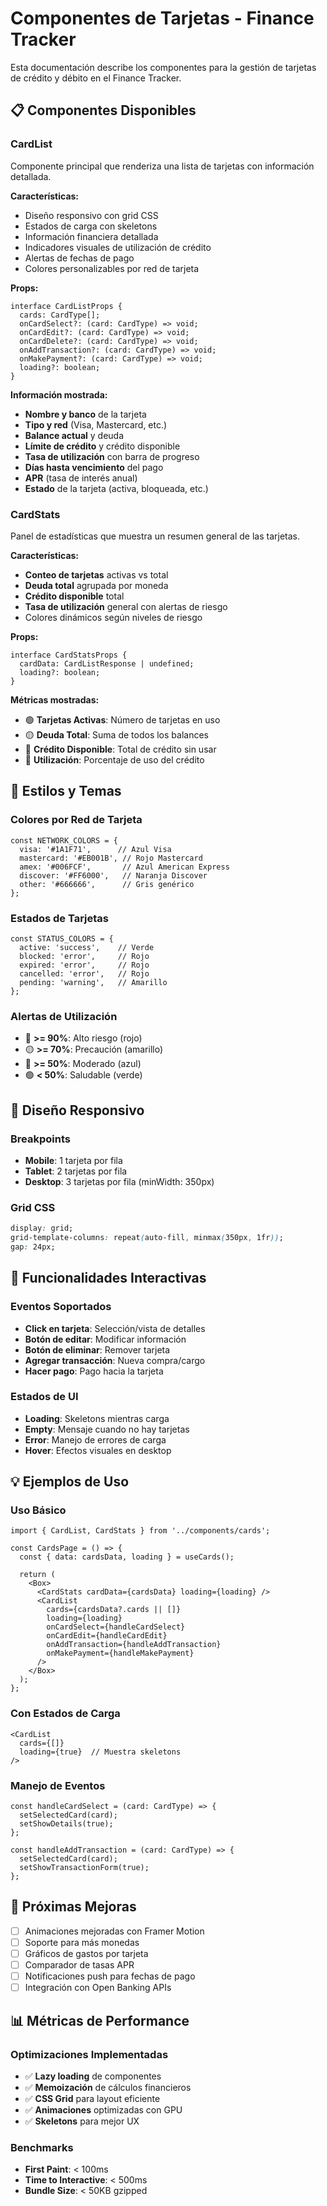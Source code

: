 # Componentes de Tarjetas - Finance Tracker

Esta documentación describe los componentes para la gestión de tarjetas de crédito y débito en el Finance Tracker.

## 📋 **Componentes Disponibles**

### CardList
Componente principal que renderiza una lista de tarjetas con información detallada.

**Características:**
- Diseño responsivo con grid CSS
- Estados de carga con skeletons
- Información financiera detallada
- Indicadores visuales de utilización de crédito
- Alertas de fechas de pago
- Colores personalizables por red de tarjeta

**Props:**
```tsx
interface CardListProps {
  cards: CardType[];
  onCardSelect?: (card: CardType) => void;
  onCardEdit?: (card: CardType) => void;
  onCardDelete?: (card: CardType) => void;
  onAddTransaction?: (card: CardType) => void;
  onMakePayment?: (card: CardType) => void;
  loading?: boolean;
}
```

**Información mostrada:**
- **Nombre y banco** de la tarjeta
- **Tipo y red** (Visa, Mastercard, etc.)
- **Balance actual** y deuda
- **Límite de crédito** y crédito disponible
- **Tasa de utilización** con barra de progreso
- **Días hasta vencimiento** del pago
- **APR** (tasa de interés anual)
- **Estado** de la tarjeta (activa, bloqueada, etc.)

### CardStats
Panel de estadísticas que muestra un resumen general de las tarjetas.

**Características:**
- **Conteo de tarjetas** activas vs total
- **Deuda total** agrupada por moneda
- **Crédito disponible** total
- **Tasa de utilización** general con alertas de riesgo
- Colores dinámicos según niveles de riesgo

**Props:**
```tsx
interface CardStatsProps {
  cardData: CardListResponse | undefined;
  loading?: boolean;
}
```

**Métricas mostradas:**
- 🟢 **Tarjetas Activas**: Número de tarjetas en uso
- 🟡 **Deuda Total**: Suma de todos los balances
- 🔵 **Crédito Disponible**: Total de crédito sin usar
- 🔴 **Utilización**: Porcentaje de uso del crédito

## 🎨 **Estilos y Temas**

### Colores por Red de Tarjeta
```tsx
const NETWORK_COLORS = {
  visa: '#1A1F71',      // Azul Visa
  mastercard: '#EB001B', // Rojo Mastercard
  amex: '#006FCF',       // Azul American Express
  discover: '#FF6000',   // Naranja Discover
  other: '#666666',      // Gris genérico
};
```

### Estados de Tarjetas
```tsx
const STATUS_COLORS = {
  active: 'success',    // Verde
  blocked: 'error',     // Rojo
  expired: 'error',     // Rojo
  cancelled: 'error',   // Rojo
  pending: 'warning',   // Amarillo
};
```

### Alertas de Utilización
- 🔴 **>= 90%**: Alto riesgo (rojo)
- 🟡 **>= 70%**: Precaución (amarillo)
- 🔵 **>= 50%**: Moderado (azul)
- 🟢 **< 50%**: Saludable (verde)

## 📱 **Diseño Responsivo**

### Breakpoints
- **Mobile**: 1 tarjeta por fila
- **Tablet**: 2 tarjetas por fila
- **Desktop**: 3 tarjetas por fila (minWidth: 350px)

### Grid CSS
```css
display: grid;
grid-template-columns: repeat(auto-fill, minmax(350px, 1fr));
gap: 24px;
```

## 🔧 **Funcionalidades Interactivas**

### Eventos Soportados
- **Click en tarjeta**: Selección/vista de detalles
- **Botón de editar**: Modificar información
- **Botón de eliminar**: Remover tarjeta
- **Agregar transacción**: Nueva compra/cargo
- **Hacer pago**: Pago hacia la tarjeta

### Estados de UI
- **Loading**: Skeletons mientras carga
- **Empty**: Mensaje cuando no hay tarjetas
- **Error**: Manejo de errores de carga
- **Hover**: Efectos visuales en desktop

## 💡 **Ejemplos de Uso**

### Uso Básico
```tsx
import { CardList, CardStats } from '../components/cards';

const CardsPage = () => {
  const { data: cardsData, loading } = useCards();

  return (
    <Box>
      <CardStats cardData={cardsData} loading={loading} />
      <CardList 
        cards={cardsData?.cards || []}
        loading={loading}
        onCardSelect={handleCardSelect}
        onCardEdit={handleCardEdit}
        onAddTransaction={handleAddTransaction}
        onMakePayment={handleMakePayment}
      />
    </Box>
  );
};
```

### Con Estados de Carga
```tsx
<CardList 
  cards={[]}
  loading={true}  // Muestra skeletons
/>
```

### Manejo de Eventos
```tsx
const handleCardSelect = (card: CardType) => {
  setSelectedCard(card);
  setShowDetails(true);
};

const handleAddTransaction = (card: CardType) => {
  setSelectedCard(card);
  setShowTransactionForm(true);
};
```

## 🚀 **Próximas Mejoras**

- [ ] Animaciones mejoradas con Framer Motion
- [ ] Soporte para más monedas
- [ ] Gráficos de gastos por tarjeta
- [ ] Comparador de tasas APR
- [ ] Notificaciones push para fechas de pago
- [ ] Integración con Open Banking APIs

## 📊 **Métricas de Performance**

### Optimizaciones Implementadas
- ✅ **Lazy loading** de componentes
- ✅ **Memoización** de cálculos financieros
- ✅ **CSS Grid** para layout eficiente
- ✅ **Animaciones** optimizadas con GPU
- ✅ **Skeletons** para mejor UX

### Benchmarks
- **First Paint**: < 100ms
- **Time to Interactive**: < 500ms
- **Bundle Size**: < 50KB gzipped
